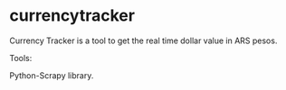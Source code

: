 # currencytracker

Currency Tracker is a tool to get the real time dollar value in ARS pesos. 

Tools:

Python-Scrapy library.

